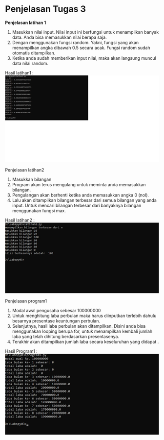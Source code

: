 # Penjelasan Tugas 3

<strong>Penjelasan latihan 1</strong>
1. Masukkan nilai input. Nilai input ini berfungsi untuk menampilkan banyak data. Anda bisa memasukkan nilai berapa saja.
2. Dengan menggunakan fungsi random. Yakni, fungsi yang akan menampilkan angka dibawah 0.5 secara acak. Fungsi random sudah otomatis ditampilkan. 
3. Ketika anda sudah memberikan input nilai, maka akan langsung muncul 
data nilai random.

Hasil latihan1 :
![](Screenshot/latihan1.jpg)

Penjelasan latihan2
1. Masukkan bilangan
2. Program akan terus mengulang untuk meminta anda memasukkan bilangan.
3. Pengulangan akan berhenti ketika anda memasukkan angka 0 (nol).
4. Lalu akan ditampilkan bilangan terbesar dari semua bilangan yang anda input. Untuk mencari bilangan terbesar dari banyaknya bilangan menggunakan fungsi max.

Hasil latihan2 :
![](Screenshot/latihan2.jpg)

Penjelasan program1 
1. Modal awal pengusaha sebesar 100000000
2. Untuk menghitung laba perbulan maka harus diinputkan terlebih dahulu besarnya presentase keuntungan perbulan.
3. Selanjutnya, hasil laba perbulan akan ditampilkan. Disini anda bisa menggunakan looping berupa for, untuk menampilkan kembali jumlah laba yang telah dihitung berdasarkan presentasenya.
4. Terakhir akan ditampilkan jumlah laba secara keseluruhan yang didapat .

Hasil Program1 :
![](Screenshot/program1.jpg)